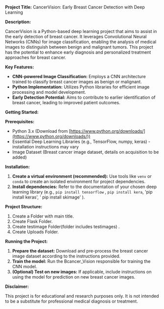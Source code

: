 **Project Title:** CancerVision: Early Breast Cancer Detection with Deep Learning

**Description:**

CancerVision is a Python-based deep learning project that aims to assist in the early detection of breast cancer. It leverages Convolutional Neural Networks (CNNs) for image classification, enabling the analysis of medical images to distinguish between benign and malignant tumors. This project has the potential to enhance early diagnosis and personalized treatment approaches for breast cancer.

**Key Features:**

* **CNN-powered Image Classification:** Employs a CNN architecture trained to classify breast cancer images as benign or malignant.
* **Python Implementation:** Utilizes Python libraries for efficient image processing and model development.
* **Early Detection Potential:** Aims to contribute to earlier identification of breast cancer, leading to improved patient outcomes.

**Getting Started:**

**Prerequisites:**

* Python 3.x (Download from [https://www.python.org/downloads/](https://www.python.org/downloads/))
* Essential Deep Learning Libraries (e.g., TensorFlow, numpy, keras) - installation instructions may vary
* Image Dataset (Breast cancer image dataset, details on acquisition to be added)

**Installation:**

1. **Create a virtual environment (recommended):** Use tools like `venv` or `conda` to create an isolated environment for project dependencies.
2. **Install dependencies:** Refer to the documentation of your chosen deep learning library (e.g., `pip install tensorflow` , `pip install kera`, 'pip install keras', ' pip install skimage' ).

**Project Structure:**

1. Create a Folder with main title.
2. Create Flask Folder.
3. Create testimage Folder(folder includes testimages) .
4. Create Uploads Folder. 

**Running the Project:**

1. **Prepare the dataset:** Download and pre-process the breast cancer image dataset according to the instructions provided. 
2. **Train the model:** Run the Bcancer_Vision responsible for training the CNN model.
4. **(Optional) Test on new images:** If applicable, include instructions on using the model for prediction on new breast cancer images.

**Disclaimer:**

This project is for educational and research purposes only. It is not intended to be a substitute for professional medical diagnosis or treatment.
